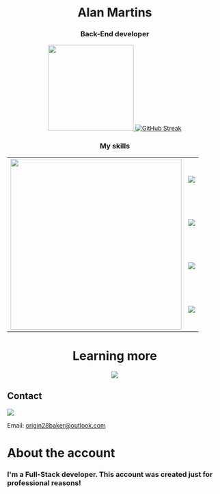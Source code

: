 <h1 align="center"><strong>Alan Martins</strong></h1>
<h3 align="center"><strong>Back-End developer</strong></h3>
<div>
  <a href="https://github.com/ALAN-MS-SU/ALAN-MS-SU" >
   <p align="center"> 
  <img  height="200em"  src="https://github-readme-stats.vercel.app/api?username=ALAN-MS-SU&show_icons=true&theme=midnight-purple&include_all_commits=true&count_private=true&bg_color=0,8A0AFF,006DFF&title_color=FFF&text_color=FFF&icon_color=FFF&hide_border=true&border_radius=5&rank_icon=github"> 
<img src="https://streak-stats.demolab.com?user=ALAN-MS-SU&border_radius=5&card_width=478.98&card_height=200&background=0%2C006DFF%2C8A0AFF&ring=FFFFFF&fire=FFFFFF&currStreakNum=FFFFFF&sideNums=FFFFFF&currStreakLabel=FFFFFF&sideLabels=FFFFFF&dates=FFFFFF&hide_total_contributions=true" alt="GitHub Streak" /></a>
  </p> 
</div> 
<h3 align="center">My skills</h3>
<table align="center" >
  <tbody>
    <tr>   
      <td rowspan="4">
       <a href="https://github.com/anuraghazra/github-readme-stats">
  <img height="400em" src="https://github-readme-stats.vercel.app/api/top-langs/?username=ALAN-MS-SU&layout=pie" />
</a> 
      </td>
      <td>
        <img  src="https://go-skill-icons.vercel.app/api/icons?i=html,css,js,nodejs" />
      </td>
    </tr>
    <tr>
      <td>
       <img  src="https://go-skill-icons.vercel.app/api/icons?i=react,ts,api,nextjs,reactnative" />
      </td>
    </tr>
    <tr>
      <td>
       <img  src="https://go-skill-icons.vercel.app/api/icons?i=reactnative,cs,dotnet,docker" />
      </td>
    </tr>
    <tr>
      <td>
      <img  src="https://go-skill-icons.vercel.app/api/icons?i=mysql,postgresql,git,github,linux" />
      </td>  
    </tr>
  </tbody>
</table>

<h1 align="center">Learning more</h1>
<p align="center">
<img src="https://go-skill-icons.vercel.app/api/icons?i=cs,dotnet" />
</p>
<h2>Contact</h3>
<a target="blanck" href="https://www.linkedin.com/feed/"><img src="https://img.shields.io/badge/LinkedIn-0077B5?style=for-the-badge&logo=linkedin&logoColor=white"></a>
<p>Email: <a href="mailto:origin28baker@outlook.com" target="blanck">origin28baker@outlook.com</a></p>
<h1>About the account</h1>
<h3>I'm a Full-Stack developer. This account was created just for professional reasons!</h3>
</a>
